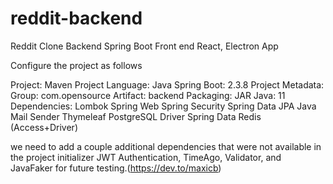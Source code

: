 # reddit-backend
 Reddit Clone 
 Backend Spring Boot
Front end React, Electron App

Configure the project as follows

Project: Maven Project
Language: Java
Spring Boot: 2.3.8
Project Metadata:
Group: com.opensource
Artifact: backend
Packaging: JAR
Java: 11
Dependencies:
Lombok
Spring Web
Spring Security
Spring Data JPA
Java Mail Sender
Thymeleaf
PostgreSQL Driver
Spring Data Redis (Access+Driver)

we need to add a couple additional dependencies that were not available in the project initializer 
JWT Authentication, TimeAgo, Validator, and JavaFaker for future testing.(https://dev.to/maxicb)
